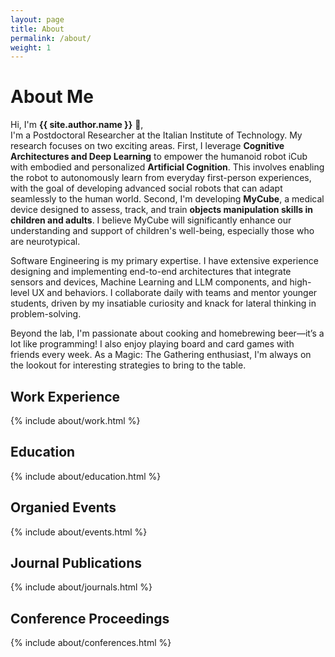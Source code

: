 ```yaml
---
layout: page
title: About
permalink: /about/
weight: 1
---
```


# **About Me**

Hi, I'm **{{ site.author.name }}** :wave:,<br>
I'm a Postdoctoral Researcher at the Italian Institute of Technology. My research focuses on two exciting areas. First, I leverage **Cognitive Architectures and Deep Learning** to empower the humanoid robot iCub with embodied and personalized **Artificial Cognition**. This involves enabling the robot to autonomously learn from everyday first-person experiences, with the goal of developing advanced social robots that can adapt seamlessly to the human world. Second, I'm developing **MyCube**, a medical device designed to assess, track, and train **objects manipulation skills in children and adults**. I believe MyCube will significantly enhance our understanding and support of children's well-being, especially those who are neurotypical.

Software Engineering is my primary expertise. I have extensive experience designing and implementing end-to-end architectures that integrate sensors and devices, Machine Learning and LLM components, and high-level UX and behaviors. I collaborate daily with teams and mentor younger students, driven by my insatiable curiosity and knack for lateral thinking in problem-solving.

Beyond the lab, I'm passionate about cooking and homebrewing beer—it’s a lot like programming! I also enjoy playing board and card games with friends every week. As a Magic: The Gathering enthusiast, I'm always on the lookout for interesting strategies to bring to the table.

## **Work Experience**

<div class="row">
{% include about/work.html %}
</div>

## **Education**

<div class="row">
{% include about/education.html %}
</div>

## **Organied Events**

<div class="row">
{% include about/events.html %}
</div>

## **Journal Publications**

<div class="row">
{% include about/journals.html %}
</div>

## **Conference Proceedings**

<div class="row">
{% include about/conferences.html %}
</div>